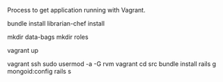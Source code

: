 Process to get application running with Vagrant.

bundle install
librarian-chef install

mkdir data-bags
mkdir roles

vagrant up

vagrant ssh
sudo usermod -a -G rvm vagrant
cd src
bundle install
rails g mongoid:config
rails s

